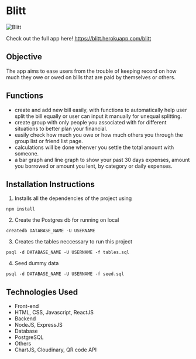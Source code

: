 # Blitt

![Blitt](https://user-images.githubusercontent.com/50238797/65367315-d7161d80-dc61-11e9-8f2d-9038afbe2a41.PNG)

Check out the full app here! https://blitt.herokuapp.com/blitt

## Objective

The app aims to ease users from the trouble of keeping record on how much they owe or owed on bills that are paid by themselves or others.

## Functions

- create and add new bill easily, with functions to automatically help user split the bill equally or user can input it manually for unequal splitting.
- create group with only people you associated with for different situations to better plan your financial.
- easily check how much you owe or how much others you through the group list or friend list page.
- calculations will be done whenver you settle the total amount with someone.
- a bar graph and line graph to show your past 30 days expenses, amount you borrowed or amount you lent, by category or daily expenses.

## Installation Instructions

1. Installs all the dependencies of the project using

```
npm install
```

2. Create the Postgres db for running on local

```
createdb DATABASE_NAME -U USERNAME
```

3. Creates the tables neccessary to run this project

```
psql -d DATABASE_NAME -U USERNAME -f tables.sql
```

4. Seed dummy data

```
psql -d DATABASE_NAME -U USERNAME -f seed.sql
```

## Technologies Used

- Front-end
- HTML, CSS, Javascript, ReactJS
- Backend
- NodeJS, ExpressJS
- Database
- PostgreSQL
- Others
- ChartJS, Cloudinary, QR code API
